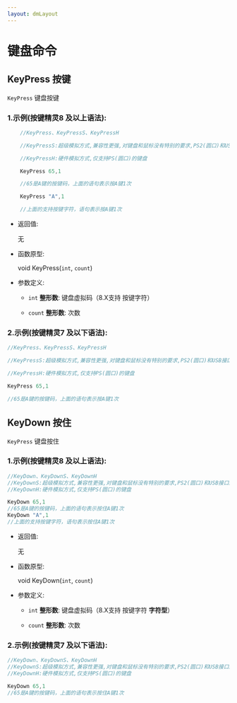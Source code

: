 ```yaml
---
layout: dmLayout
---
```


# 键盘命令

## KeyPress 按键

`KeyPress` 键盘按键

### **1.示例(按键精灵8 及以上语法)**: 

```js
    //KeyPress、KeyPressS、KeyPressH

    //KeyPressS:超级模拟方式,兼容性更强,对键盘和鼠标没有特别的要求,PS2(圆口)和USB接口的键盘都可以使用

    //KeyPressH:硬件模拟方式,仅支持PS(圆口)的键盘

    KeyPress 65,1

    //65是A键的按键码，上面的语句表示按A键1次

    KeyPress "A",1

    //上面的支持按键字符，语句表示按A键1次

```


- 返回值: 

    无

- 函数原型:

    void KeyPress(`int`, `count`)

- 参数定义:

    - `int` **整形数**: 键盘虚拟码（8.X支持 按键字符）

    - `count` **整形数**: 次数



### **2.示例(按键精灵7 及以下语法)**:

```js
//KeyPress、KeyPressS、KeyPressH

//KeyPressS:超级模拟方式,兼容性更强,对键盘和鼠标没有特别的要求,PS2(圆口)和USB接口的键盘都可以使用

//KeyPressH:硬件模拟方式,仅支持PS(圆口)的键盘

KeyPress 65,1

//65是A键的按键码，上面的语句表示按A键1次
```

## KeyDown 按住

`KeyPress` 键盘按住

### **1.示例(按键精灵8 及以上语法)**: 

```js
//KeyDown、KeyDownS、KeyDownH
//KeyDownS:超级模拟方式,兼容性更强,对键盘和鼠标没有特别的要求,PS2(圆口)和USB接口的键盘都可以使用
//KeyDownH:硬件模拟方式,仅支持PS(圆口)的键盘

KeyDown 65,1
//65是A键的按键码，上面的语句表示按住A键1次
KeyDown "A",1
//上面的支持按键字符，语句表示按住A键1次

```

- 返回值: 

    无

- 函数原型:

    void KeyDown(`int`, `count`)

- 参数定义:

    - `int` **整形数**: 键盘虚拟码（8.X支持 按键字符 **字符型**）

    - `count` **整形数**: 次数



### **2.示例(按键精灵7 及以下语法)**:

```js
//KeyDown、KeyDownS、KeyDownH
//KeyDownS:超级模拟方式,兼容性更强,对键盘和鼠标没有特别的要求,PS2(圆口)和USB接口的键盘都可以使用
//KeyDownH:硬件模拟方式,仅支持PS(圆口)的键盘

KeyDown 65,1
//65是A键的按键码，上面的语句表示按住A键1次
```